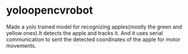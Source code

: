 # yoloopencvrobot
Made a yolo trained model for recognizing apples(mostly the green and yellow ones).It detects the apple and tracks it. And it  uses serial communication to sent the detected coordinates of the apple for motor movements.
